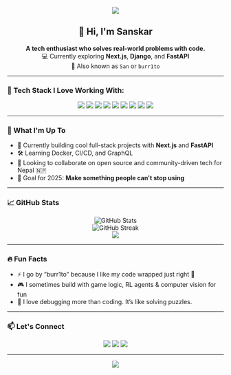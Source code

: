 <!-- Banner -->
<p align="center">
  <img src="https://capsule-render.vercel.app/api?type=waving&color=0:0F2027,100:2C5364&height=180&section=header&text=Hey%20there!%20I'm%20Sanskar%20🚀&fontSize=32&fontColor=ffffff" />
</p>

<!-- Introduction -->
<h2 align="center">👋 Hi, I'm Sanskar</h2>
<p align="center">
  <b>A tech enthusiast who solves real-world problems with code.</b><br/>
  💻 Currently exploring <b>Next.js</b>, <b>Django</b>, and <b>FastAPI</b><br/>
  🧠 Also known as <code>San</code> or <code>burr1to</code>
</p>

---

### 🧰 Tech Stack I Love Working With:

<p align="center">
  <img src="https://img.shields.io/badge/python-3670A0?style=for-the-badge&logo=python&logoColor=ffdd54"/>
  <img src="https://img.shields.io/badge/html5-E34F26.svg?style=for-the-badge&logo=html5&logoColor=white"/>
  <img src="https://img.shields.io/badge/javascript-323330.svg?style=for-the-badge&logo=javascript&logoColor=F7DF1E"/>
  <img src="https://img.shields.io/badge/react-20232a.svg?style=for-the-badge&logo=react&logoColor=61DAFB"/>
  <img src="https://img.shields.io/badge/next-black?style=for-the-badge&logo=next.js&logoColor=white"/>
  <img src="https://img.shields.io/badge/node.js-6DA55F?style=for-the-badge&logo=node.js&logoColor=white"/>
  <img src="https://img.shields.io/badge/vite-646CFF.svg?style=for-the-badge&logo=vite&logoColor=white"/>
  <img src="https://img.shields.io/badge/React_Hook_Form-EC5990?style=for-the-badge&logo=reacthookform&logoColor=white"/>
  <img src="https://img.shields.io/badge/React_Router-CA4245?style=for-the-badge&logo=react-router&logoColor=white"/>
</p>

---

### 🌱 What I'm Up To

- 🔭 Currently building cool full-stack projects with **Next.js** and **FastAPI**
- 🛠 Learning Docker, CI/CD, and GraphQL
- 🤝 Looking to collaborate on open source and community-driven tech for Nepal 🇳🇵
- 🧠 Goal for 2025: **Make something people can't stop using**

---

### 📈 GitHub Stats

<p align="center">
  <img src="https://github-readme-stats.vercel.app/api?username=burr1to&theme=radical&show_icons=true&count_private=true&hide_border=true" alt="GitHub Stats"/>
  <br/>
  <img src="https://github-readme-streak-stats.herokuapp.com?user=burr1to&theme=radical&hide_border=true" alt="GitHub Streak"/>
  <br/>
  <img src="https://github-readme-stats.vercel.app/api/top-langs/?username=burr1to&layout=compact&theme=radical&hide_border=true"/>
</p>

---

### 🔥 Fun Facts

- ⚡ I go by “burr1to” because I like my code wrapped just right 🌯
- 🎮 I sometimes build with game logic, RL agents & computer vision for fun
- 🧠 I love debugging more than coding. It’s like solving puzzles.

---

### 📫 Let's Connect

<p align="center">
  <a href="https://www.linkedin.com/in/sanskar-singh-dangol-bb2095222/" target="_blank"><img src="https://img.shields.io/badge/LinkedIn-blue?style=for-the-badge&logo=linkedin&logoColor=white"/></a>
  <a href="mailto:singhsanskar240@gmail.com"><img src="https://img.shields.io/badge/email-EA4335?style=for-the-badge&logo=gmail&logoColor=white"/></a>
  <a href="https://github.com/burr1to"><img src="https://img.shields.io/badge/GitHub-000?style=for-the-badge&logo=github&logoColor=white"/></a>
</p>

---

<p align="center">
  <img src="https://visitcount.itsvg.in/api?id=burr1to&icon=0&color=0" />
</p>

<!-- Inspired by clean and minimal GitHub profiles -->
